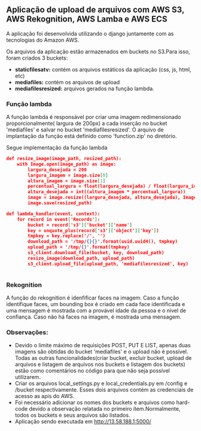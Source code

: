 ## Aplicação de upload de arquivos com AWS S3, AWS Rekognition, AWS Lamba e AWS ECS

A aplicação foi desenvolvida utilizando o django juntamente com as tecnologias do Amazon AWS.

Os arquivos da aplicação estão armazenados em buckets no S3.Para isso, foram criados 3 buckets:

- **staticfilesatv:** contém os arquivos estáticos da aplicação (css, js, html, etc)
- **mediafiles:** contém os arquivos de upload
- **mediafilesresized:** arquivos gerados na função lambda.


### Função lambda

A função lambda é responsável por criar uma imagem redimensionado proporcionalmente( largura de 200px) a cada inserção no bucket 'mediafiles' e salvar no bucket 'mediafilesresized'. O arquivo de implantação da função está definido como 'function.zip' no diretório.

Segue implementação da função lambda

``` json
def resize_image(image_path, resized_path):
    with Image.open(image_path) as image:
        largura_desejada = 200
        largura_imagem = image.size[0]
        altura_imagem = image.size[1]
        percentual_largura = float(largura_desejada) / float(largura_imagem)
        altura_desejada = int((altura_imagem * percentual_largura))
        image = image.resize((largura_desejada, altura_desejada), Image.ANTIALIAS)
        image.save(resized_path)

def lambda_handler(event, context):
    for record in event['Records']:
        bucket = record['s3']['bucket']['name']
        key = unquote_plus(record['s3']['object']['key'])
        tmpkey = key.replace('/', '')
        download_path = '/tmp/{}{}'.format(uuid.uuid4(), tmpkey)
        upload_path = '/tmp/{}'.format(tmpkey)
        s3_client.download_file(bucket, key, download_path)
        resize_image(download_path, upload_path)
        s3_client.upload_file(upload_path, 'mediafilesresized', key)
       
```


### Rekognition

A função do rekognition é idenfificar faces na imagem. Caso a função identifique faces, um bounding box é criado em cada face identificada e uma mensagem é mostrada com a provável idade da pessoa e o nível de confiança. Caso não há faces na imagem, é mostrada uma mensagem.



### Observações:

- Devido o limite máximo de requisições POST, PUT E LIST, apenas duas imagens são obtidas do bucket 'mediafiles' e o upload não é possível. Todas as outras funcionalidades(criar bucket, excluir bucket, upload de arquivos  e listagem de arquivos nos buckets e listagem dos buckets) estão como comentários no código para que não seja possível utilizarem.
- Criar os arquivos local_settings.py e local_credentials.py em /config e /bucket respectivamente. Esses dois arquivos contém as credenciais de acesso as apis do AWS.
- Foi necessário adicionar os nomes dos buckets e arquivos como hard-code devido a observação relatada no primeiro ítem.Normalmente, todos os buckets e seus arquivos são listados.
- Aplicação sendo executada em http://13.58.188.1:5000/





